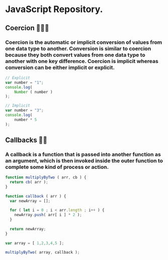 # JavaScript Repository.

## Coercion 🔢🆎🆗

### Coercion is the automatic or implicit conversion of values from one data type to another. Conversion is similar to coercion because they both convert values from one data type to another with one key difference. Coercion is implicit whereas conversion can be either implicit or explicit.

```js
// Explicit
var number = "1";
console.log( 
    Number ( number ) 
);

// Implicit
var number = "3";
console.log( 
    number * 5
);
```

## Callbacks 📲🔙

### A callback is a function that is passed into another function as an argument, which is then invoked inside the outer function to complete some kind of process or action.

```js
function multiplyByTwo ( arr, cb ) {
  return cb( arr );
}
  
function callback ( arr ) {
  var newArray = [];
    
  for ( let i = 0 ; i < arr.length ; i++ ) {
    newArray.push( arr[ i ] * 2 );
  }
    
  return newArray;
}
  
var array = [ 1,2,3,4,5 ];
  
multiplyByTwo( array, callback );
```

